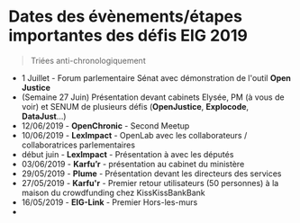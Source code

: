 # Dates des évènements/étapes importantes des défis EIG 2019 

> Triées anti-chronologiquement

- 1 Juillet - Forum parlementaire Sénat avec démonstration de l'outil **Open Justice**
- (Semaine 27 Juin) Présentation devant cabinets Elysée, PM (à vous de voir) et SENUM de plusieurs défis (**OpenJustice**, **Explocode**, **DataJust**...)
- 12/06/2019 - **OpenChronic** - Second Meetup 
- 10/06/2019 - **LexImpact** - OpenLab avec les collaborateurs / collaboratrices parlementaires
- début juin - **LexImpact** - Présentation à avec les députés
- 03/06/2019 - **Karfu’r** - présentation au cabinet du ministère
- 29/05/2019 - **Plume** - Présentation devant les directeurs des services
- 27/05/2019 - **Karfu'r** - Premier retour utilisateurs (50 personnes)  à la maison du crowdfunding chez KissKissBankBank
- 16/05/2019 - **EIG-Link** - Premier Hors-les-murs
- 